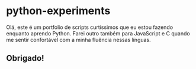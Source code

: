 # python-experiments
Olá, este é um portfolio de scripts curtíssimos que eu estou fazendo enquanto aprendo Python. Farei outro também para JavaScript e C quando me sentir confortável com a minha fluência nessas línguas.
## Obrigado! ## 
